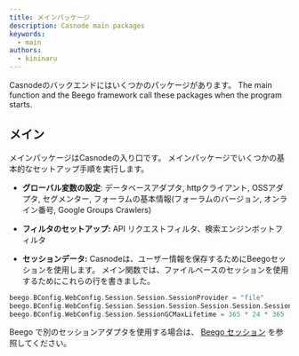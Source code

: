 ```yaml
---
title: メインパッケージ
description: Casnode main packages
keywords:
  - main
authors:
  - kininaru
---
```


Casnodeのバックエンドにはいくつかのパッケージがあります。 The main function and the Beego framework call these packages when the program starts.

## メイン

メインパッケージはCasnodeの入り口です。 メインパッケージでいくつかの基本的なセットアップ手順を実行します。

* **グローバル変数の設定**: データベースアダプタ, httpクライアント, OSSアダプタ, セグメンター, フォーラムの基本情報(フォーラムのバージョン, オンライン番号, Google Groups Crawlers)

* **フィルタのセットアップ:** API リクエストフィルタ、検索エンジンボットフィルタ

* **セッションデータ:** Casnodeは、ユーザー情報を保存するためにBeegoセッションを使用します。 メイン関数では、ファイルベースのセッションを使用するためにこれらの行を書きました。

```go
beego.BConfig.WebConfig.Session.Session.SessionProvider = "file"
beego.BConfig.WebConfig.Session.Session.Session.Session.Session.Session.SessionProviderConfig = ".tmp"
beego.BConfig.WebConfig.Session.SessionGCMaxLifetime = 365 * 24 * 365
```

Beego で別のセッションアダプタを使用する場合は、 [Beego セッション](https://beego.me/docs/mvc/controller/session.md) を参照してください。
